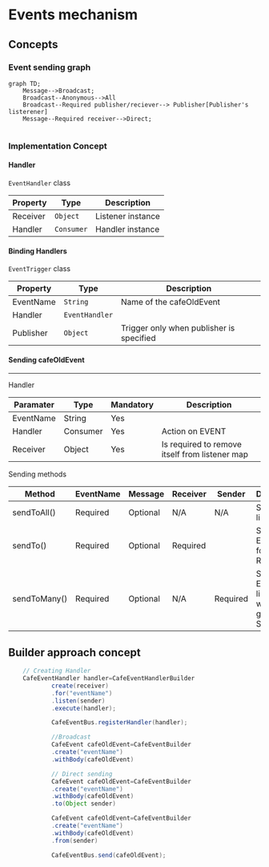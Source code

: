 # Events mechanism

## Concepts

### Event sending graph

```mermaid
graph TD;
    Message-->Broadcast;
    Broadcast--Anonymous-->All
    Broadcast--Required publisher/reciever--> Publisher[Publisher's listerener]
    Message--Required receiver-->Direct;
   
```

### Implementation Concept

#### Handler

`EventHandler` class

| Property | Type       | Description       |
|----------|------------|-------------------|
| Receiver | `Object`   | Listener instance |
| Handler  | `Consumer` | Handler instance  |

#### Binding Handlers

`EventTrigger` class

| Property  | Type           | Description                              |
|-----------|----------------|------------------------------------------|
| EventName | `String`       | Name of the cafeOldEvent                        |
| Handler   | `EventHandler` ||
| Publisher | `Object`       | Trigger only when publisher is specified |

#### Sending cafeOldEvent

---

Handler

| Paramater | Type     | Mandatory | Description                                        |
|-----------|----------|-----------|----------------------------------------------------|
| EventName | String   | Yes       |                                                    |
| Handler   | Consumer | Yes       | Action on EVENT                                    |
| Receiver  | Object   | Yes       | Is required to remove itself from listener map     |

Sending methods

| Method       | EventName | Message  | Receiver | Sender   | Description                                    |
|--------------|-----------|----------|----------|----------|------------------------------------------------|
| sendToAll()  | Required  | Optional | N/A      | N/A      | Sent to all listeners                          |
| sendTo()     | Required  | Optional | Required |          | Send EVENT only for RECEIVER                   |
| sendToMany() | Required  | Optional | N/A      | Required | Send EVENT to listener who listen given SENDER |

## Builder approach concept

```java
    // Creating Handler
    CafeEventHandler handler=CafeEventHandlerBuilder
            create(receiver)
            .for("eventName")
            .listen(sender)
            .execute(handler);

            CafeEventBus.registerHandler(handler);

            //Broadcast
            CafeEvent cafeOldEvent=CafeEventBuilder
            .create("eventName")
            .withBody(cafeOldEvent)

            // Direct sending
            CafeEvent cafeOldEvent=CafeEventBuilder
            .create("eventName")
            .withBody(cafeOldEvent)
            .to(Object sender)

            CafeEvent cafeOldEvent=CafeEventBuilder
            .create("eventName")
            .withBody(cafeOldEvent)
            .from(sender)

            CafeEventBus.send(cafeOldEvent);
```

    




